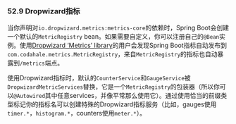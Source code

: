 ### 52.9 Dropwizard指标
当你声明对`io.dropwizard.metrics:metrics-core`的依赖时，Spring Boot会创建一个默认的`MetricRegistry` bean。如果需要自定义，你可以注册自己的`@Bean`实例。使用[Dropwizard ‘Metrics’ library](https://dropwizard.github.io/metrics/)的用户会发现Spring Boot指标自动发布到`com.codahale.metrics.MetricRegistry`，来自`MetricRegistry`的指标也自动暴露到`/metrics`端点。

使用Dropwizard指标时，默认的`CounterService`和`GaugeService`被`DropwizardMetricServices`替换，它是一个`MetricRegistry`的包装器（所以你可以`@Autowired`其中任意services，并像平常那么使用它）。通过使用恰当的前缀类型标记你的指标名可以创建特殊的Dropwizard指标服务（比如，gauges使用`timer.*`，`histogram.*`，counters使用`meter.*`）。
